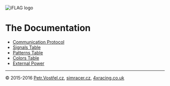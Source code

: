 ![iFLAG logo](http://simracer.cz/iracing/iFlag-logo/logo-full.svg)

The Documentation
=================

* [Communication Protocol](SerialProtocol.md)
* [Signals Table](Signals.md)
* [Patterns Table](Patterns.md)
* [Colors Table](Colors.md)
* [External Power](Power.md)


---
© 2015-2016
[Petr.Vostřel.cz](http://petr.vostrel.cz),
[simracer.cz](http://simracer.cz),
[4xracing.co.uk](http://4xracing.co.uk)

